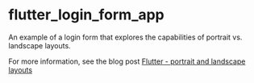 # flutter_login_form_app

An example of a login form that explores the capabilities of portrait vs. landscape layouts.

For more information, see the blog post [Flutter - portrait and landscape layouts](https://codingwithjoe.com/flutter-portrait-and-landscape-layouts)

